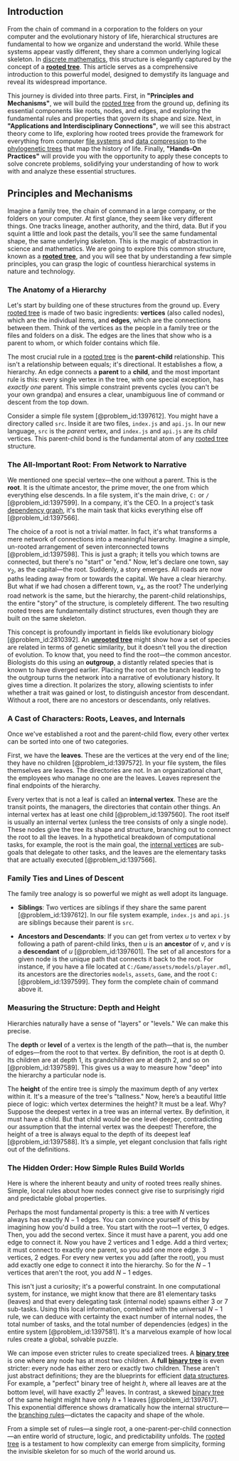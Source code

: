 ## Introduction
From the chain of command in a corporation to the folders on your computer and the evolutionary history of life, hierarchical structures are fundamental to how we organize and understand the world. While these systems appear vastly different, they share a common underlying logical skeleton. In [discrete mathematics](@article_id:149469), this structure is elegantly captured by the concept of a **[rooted tree](@article_id:266366)**. This article serves as a comprehensive introduction to this powerful model, designed to demystify its language and reveal its widespread importance.

This journey is divided into three parts. First, in **"Principles and Mechanisms"**, we will build the [rooted tree](@article_id:266366) from the ground up, defining its essential components like roots, nodes, and edges, and exploring the fundamental rules and properties that govern its shape and size. Next, in **"Applications and Interdisciplinary Connections"**, we will see this abstract theory come to life, exploring how rooted trees provide the framework for everything from computer [file systems](@article_id:637357) and [data compression](@article_id:137206) to the [phylogenetic trees](@article_id:140012) that map the history of life. Finally, **"Hands-On Practices"** will provide you with the opportunity to apply these concepts to solve concrete problems, solidifying your understanding of how to work with and analyze these essential structures.

## Principles and Mechanisms

Imagine a family tree, the chain of command in a large company, or the folders on your computer. At first glance, they seem like very different things. One tracks lineage, another authority, and the third, data. But if you squint a little and look past the details, you'll see the same fundamental shape, the same underlying skeleton. This is the magic of abstraction in science and mathematics. We are going to explore this common structure, known as a **[rooted tree](@article_id:266366)**, and you will see that by understanding a few simple principles, you can grasp the logic of countless hierarchical systems in nature and technology.

### The Anatomy of a Hierarchy

Let's start by building one of these structures from the ground up. Every [rooted tree](@article_id:266366) is made of two basic ingredients: **vertices** (also called nodes), which are the individual items, and **edges**, which are the connections between them. Think of the vertices as the people in a family tree or the files and folders on a disk. The edges are the lines that show who is a parent to whom, or which folder contains which file.

The most crucial rule in a [rooted tree](@article_id:266366) is the **parent-child** relationship. This isn't a relationship between equals; it's directional. It establishes a flow, a hierarchy. An edge connects a **parent** to a **child**, and the most important rule is this: every single vertex in the tree, with one special exception, has *exactly one* parent. This simple constraint prevents cycles (you can't be your own grandpa) and ensures a clear, unambiguous line of command or descent from the top down.

Consider a simple file system [@problem_id:1397612]. You might have a directory called `src`. Inside it are two files, `index.js` and `api.js`. In our new language, `src` is the *parent* vertex, and `index.js` and `api.js` are its *child* vertices. This parent-child bond is the fundamental atom of any [rooted tree](@article_id:266366) structure.

### The All-Important Root: From Network to Narrative

We mentioned one special vertex—the one without a parent. This is the **root**. It is the ultimate ancestor, the prime mover, the one from which everything else descends. In a file system, it's the main drive, `C:` or `/` [@problem_id:1397599]. In a company, it's the CEO. In a project's task [dependency graph](@article_id:274723), it's the main task that kicks everything else off [@problem_id:1397566].

The choice of a root is not a trivial matter. In fact, it's what transforms a mere network of connections into a meaningful hierarchy. Imagine a simple, un-rooted arrangement of seven interconnected towns [@problem_id:1397598]. This is just a graph; it tells you which towns are connected, but there's no "start" or "end." Now, let's declare one town, say $v_2$, as the capital—the root. Suddenly, a story emerges. All roads are now paths leading away from or towards the capital. We have a clear hierarchy. But what if we had chosen a different town, $v_4$, as the root? The underlying road network is the same, but the hierarchy, the parent-child relationships, the entire "story" of the structure, is completely different. The two resulting rooted trees are fundamentally distinct structures, even though they are built on the same skeleton.

This concept is profoundly important in fields like evolutionary biology [@problem_id:2810392]. An **[unrooted tree](@article_id:199391)** might show how a set of species are related in terms of genetic similarity, but it doesn't tell you the direction of evolution. To know that, you need to find the root—the common ancestor. Biologists do this using an **outgroup**, a distantly related species that is known to have diverged earlier. Placing the root on the branch leading to the outgroup turns the network into a narrative of evolutionary history. It gives time a direction. It polarizes the story, allowing scientists to infer whether a trait was gained or lost, to distinguish ancestor from descendant. Without a root, there are no ancestors or descendants, only relatives.

### A Cast of Characters: Roots, Leaves, and Internals

Once we've established a root and the parent-child flow, every other vertex can be sorted into one of two categories.

First, we have the **leaves**. These are the vertices at the very end of the line; they have no children [@problem_id:1397572]. In your file system, the files themselves are leaves. The directories are not. In an organizational chart, the employees who manage no one are the leaves. Leaves represent the final endpoints of the hierarchy.

Every vertex that is not a leaf is called an **internal vertex**. These are the transit points, the managers, the directories that contain other things. An internal vertex has at least one child [@problem_id:1397560]. The root itself is usually an internal vertex (unless the tree consists of only a single node). These nodes give the tree its shape and structure, branching out to connect the root to all the leaves. In a hypothetical breakdown of computational tasks, for example, the root is the main goal, the [internal vertices](@article_id:264121) are sub-goals that delegate to other tasks, and the leaves are the elementary tasks that are actually executed [@problem_id:1397566].

### Family Ties and Lines of Descent

The family tree analogy is so powerful we might as well adopt its language.

-   **Siblings**: Two vertices are siblings if they share the same parent [@problem_id:1397612]. In our file system example, `index.js` and `api.js` are siblings because their parent is `src`.

-   **Ancestors and Descendants**: If you can get from vertex $u$ to vertex $v$ by following a path of parent-child links, then $u$ is an **ancestor** of $v$, and $v$ is a **descendant** of $u$ [@problem_id:1397601]. The set of all ancestors for a given node is the unique path that connects it back to the root. For instance, if you have a file located at `C:/Game/assets/models/player.mdl`, its ancestors are the directories `models`, `assets`, `Game`, and the root `C:` [@problem_id:1397599]. They form the complete chain of command above it.

### Measuring the Structure: Depth and Height

Hierarchies naturally have a sense of "layers" or "levels." We can make this precise.

The **depth** or **level** of a vertex is the length of the path—that is, the number of edges—from the root to that vertex. By definition, the root is at depth 0. Its children are at depth 1, its grandchildren are at depth 2, and so on [@problem_id:1397589]. This gives us a way to measure how "deep" into the hierarchy a particular node is.

The **height** of the entire tree is simply the maximum depth of any vertex within it. It's a measure of the tree's "tallness." Now, here’s a beautiful little piece of logic: which vertex determines the height? It must be a leaf. Why? Suppose the deepest vertex in a tree was an internal vertex. By definition, it must have a child. But that child would be one level deeper, contradicting our assumption that the internal vertex was the deepest! Therefore, the height of a tree is always equal to the depth of its deepest leaf [@problem_id:1397588]. It’s a simple, yet elegant conclusion that falls right out of the definitions.

### The Hidden Order: How Simple Rules Build Worlds

Here is where the inherent beauty and unity of rooted trees really shines. Simple, local rules about how nodes connect give rise to surprisingly rigid and predictable global properties.

Perhaps the most fundamental property is this: a tree with $N$ vertices always has exactly $N-1$ edges. You can convince yourself of this by imagining how you'd build a tree. You start with the root—1 vertex, 0 edges. Then, you add the second vertex. Since it must have a parent, you add one edge to connect it. Now you have 2 vertices and 1 edge. Add a third vertex; it must connect to exactly one parent, so you add one more edge. 3 vertices, 2 edges. For every new vertex you add (after the root), you must add exactly one edge to connect it into the hierarchy. So for the $N-1$ vertices that aren't the root, you add $N-1$ edges.

This isn't just a curiosity; it's a powerful constraint. In one computational system, for instance, we might know that there are 81 elementary tasks (leaves) and that every delegating task (internal node) spawns either 3 or 7 sub-tasks. Using this local information, combined with the universal $N-1$ rule, we can deduce with certainty the exact number of internal nodes, the total number of tasks, and the total number of dependencies (edges) in the entire system [@problem_id:1397581]. It's a marvelous example of how local rules create a global, solvable puzzle.

We can impose even stricter rules to create specialized trees. A **[binary tree](@article_id:263385)** is one where any node has at most two children. A **full [binary tree](@article_id:263385)** is even stricter: every node has either zero or exactly two children. These aren't just abstract definitions; they are the blueprints for efficient [data structures](@article_id:261640). For example, a "perfect" binary tree of height $h$, where all leaves are at the bottom level, will have exactly $2^h$ leaves. In contrast, a skewed [binary tree](@article_id:263385) of the same height might have only $h+1$ leaves [@problem_id:1397617]. This exponential difference shows dramatically how the internal structure—the [branching rules](@article_id:137860)—dictates the capacity and shape of the whole.

From a simple set of rules—a single root, a one-parent-per-child connection—an entire world of structure, logic, and predictability unfolds. The [rooted tree](@article_id:266366) is a testament to how complexity can emerge from simplicity, forming the invisible skeleton for so much of the world around us.